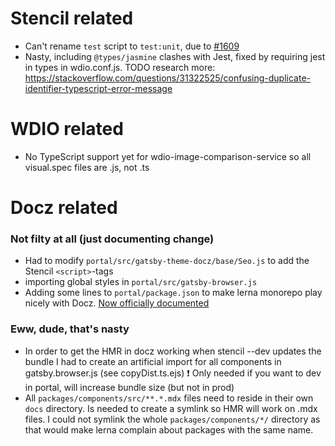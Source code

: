 # Stencil related
* Can't rename `test` script to `test:unit`, due to [#1609](https://github.com/ionic-team/stencil/issues/1609)
* Nasty, including `@types/jasmine` clashes with Jest, fixed by requiring jest in types in wdio.conf.js. TODO research more: https://stackoverflow.com/questions/31322525/confusing-duplicate-identifier-typescript-error-message

# WDIO related
* No TypeScript support yet for wdio-image-comparison-service so all visual.spec files are .js, not .ts

# Docz related

### Not filty at all (just documenting change)
* Had to modify `portal/src/gatsby-theme-docz/base/Seo.js` to add the Stencil `<script>`-tags
* importing global styles in `portal/src/gatsby-browser.js`
* Adding some lines to `portal/package.json` to make lerna monorepo play nicely with Docz.
[Now officially documented](https://www.docz.site/docs/usage-in-monorepo)

### Eww, dude, that's nasty
* In order to get the HMR in docz working when stencil --dev updates the bundle I had to create an artificial import for all components in gatsby.browser.js (see copyDist.ts.ejs)
❗ Only needed if you want to dev in portal, will increase bundle size (but not in prod)
* All `packages/components/src/**.*.mdx` files need to reside in their own `docs` directory.
Is needed to create a symlink so HMR will work on .mdx files. I could not symlink the whole `packages/components/*/` directory
as that would make lerna complain about packages with the same name.
